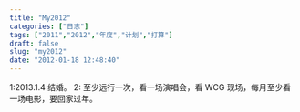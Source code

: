 ```yaml
---
title: "My2012"
categories: ["日志"]
tags: ["2011","2012","年度","计划","打算"]
draft: false
slug: "my2012"
date: "2012-01-18 12:48:40"
---
```


1:2013.1.4 结婚。
2: 至少远行一次，看一场演唱会，看 WCG 现场，每月至少看一场电影，要回家过年。


